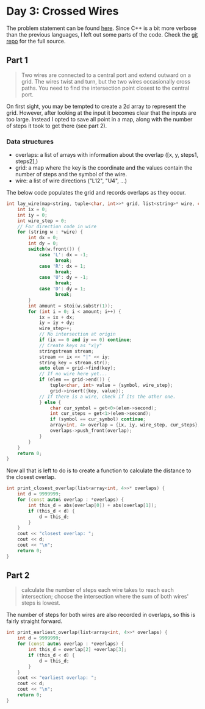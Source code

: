 # Day 3: Crossed Wires
The problem statement can be found [here](https://adventofcode.com/2019/day/3).
Since C++ is a bit more verbose than the previous languages, I left out some parts of the code. Check the [git repo](https://github.com/RickdeJager/AdventOfCode2019) for the full source.

## Part 1
>Two wires are connected to a central port and extend outward on a grid.
>The wires twist and turn, but the two wires occasionally cross paths. You need to find the intersection point closest to the central port.

On first sight, you may be tempted to create a 2d array to represent the grid. However, after looking at the input it becomes clear that the inputs are too large.
Instead I opted to save all point in a map, along with the number of steps it took to get there (see part 2).

### Data structures
* overlaps: a list of arrays with information about the overlap ([x, y, steps1, steps2],)
* grid: a map where the key is the coordinate and the values contain the number of steps and the symbol of the wire.
* wire: a list of wire directions ("L12", "U4", ...)

The below code populates the grid and records overlaps as they occur.

```cpp
int lay_wire(map<string, tuple<char, int>>* grid, list<string>* wire, char symbol, list<array<int, 4>>* overlaps) {
	int ix = 0;
	int iy = 0;
	int wire_step = 0;
	// For direction code in wire
	for (string w : *wire) {
		int dx = 0;
		int dy = 0;
		switch(w.front()) {
			case 'L': dx = -1;
				  break;
			case 'R': dx = 1;
				  break;
			case 'U': dy = -1;
				  break;
			case 'D': dy = 1;
				  break;
		}
		int amount = stoi(w.substr(1));
		for (int i = 0; i < amount; i++) {
			ix = ix + dx;
			iy = iy + dy;
			wire_step++;
			// No intersection at origin
			if (ix == 0 and iy == 0) continue;
			// Create keys as "x|y"
			stringstream stream;
			stream << ix << "|" << iy;
			string key = stream.str();
			auto elem = grid->find(key);
			// If no wire here yet...
			if (elem == grid->end()) {
				tuple<char, int> value = {symbol, wire_step};
				grid->insert({key, value});
			// If there is a wire, check if its the other one.
			} else {
				char cur_symbol = get<0>(elem->second);
				int cur_steps = get<1>(elem->second);
				if (symbol == cur_symbol) continue;
				array<int, 4> overlap = {ix, iy, wire_step, cur_steps};
				overlaps->push_front(overlap);
			}
		}
	}
	return 0;
}
```
Now all that is left to do is to create a function to calculate the distance to the closest overlap.

```cpp
int print_closest_overlap(list<array<int, 4>>* overlaps) {
	int d = 9999999;
	for (const auto& overlap : *overlaps) {
		int this_d = abs(overlap[0]) + abs(overlap[1]);
		if (this_d < d) {
			d = this_d;
		}
	}
	cout << "closest overlap: ";
	cout << d;
	cout << "\n";
	return 0;
}
```

## Part 2
> calculate the number of steps each wire takes to reach each intersection; choose the intersection where the sum of both wires' steps is lowest.

The number of steps for both wires are also recorded in overlaps, so this is fairly straight forward.
```cpp
int print_earliest_overlap(list<array<int, 4>>* overlaps) {
	int d = 9999999;
	for (const auto& overlap : *overlaps) {
		int this_d = overlap[2] +overlap[3];
		if (this_d < d) {
			d = this_d;
		}
	}
	cout << "earliest overlap: ";
	cout << d;
	cout << "\n";
	return 0;
}
```
